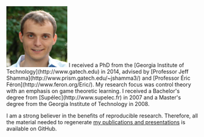 <section class="clearfix">

  <img alt="Head shot of Nicolas Dudebout" src="/files/head_shot.png" class="img-rounded pull-left"/>
  I received a PhD from the [Georgia Institute of Technology](http://www.gatech.edu) in 2014, advised by [Professor Jeff Shamma](http://www.prism.gatech.edu/~jshamma3/) and [Professor Éric Féron](http://www.feron.org/Eric/).
  My research focus was control theory with an emphasis on game theoretic learning.
  I received a Bachelor's degree from [Supélec](http://www.supelec.fr) in 2007 and a Master's degree from the Georgia Institute of Technology in 2008.

  I am a strong believer in the benefits of reproducible research. Therefore, all the material needed to regenerate [my publications and presentations](publications) is available on GitHub.

</section>
